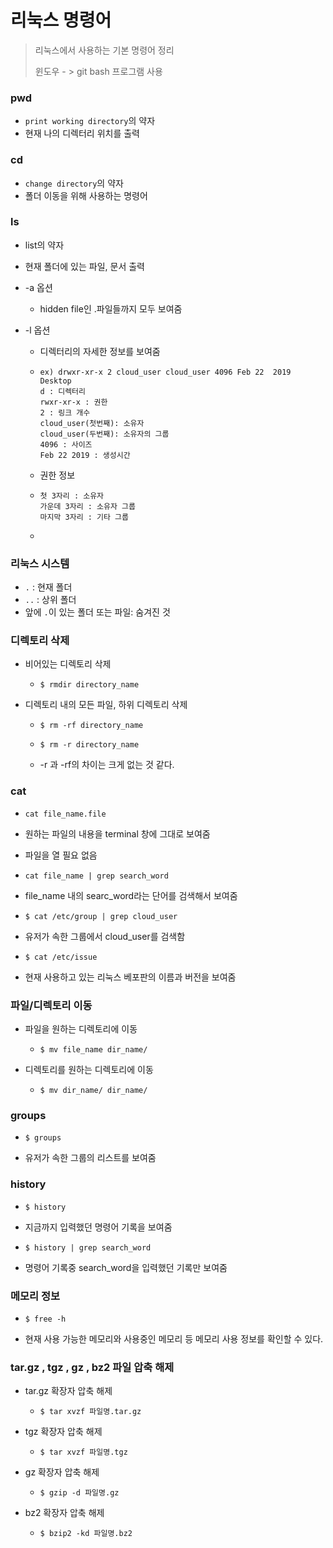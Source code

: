 # 리눅스 명령어

> 리눅스에서 사용하는 기본 명령어 정리 
>
> 윈도우 - > git bash 프로그램 사용



### pwd 

* `print working directory`의 약자
* 현재 나의 디렉터리 위치를 출력



### cd

- `change directory`의 약자
- 폴더 이동을 위해 사용하는 명령어



### ls

- list의 약자

- 현재 폴더에 있는 파일, 문서 출력

- -a 옵션

  - hidden file인 .파일들까지 모두 보여줌

- -l 옵션

  - 디렉터리의 자세한 정보를 보여줌

  - ```
    ex) drwxr-xr-x 2 cloud_user cloud_user 4096 Feb 22  2019 Desktop
    d : 디렉터리
    rwxr-xr-x : 권한
    2 : 링크 개수
    cloud_user(첫번째): 소유자
    cloud_user(두번째): 소유자의 그룹
    4096 : 사이즈
    Feb 22 2019 : 생성시간
    ```
    
  - 권한 정보
  
  - ```
    첫 3자리 : 소유자
    가운데 3자리 : 소유자 그룹
    마지막 3자리 : 기타 그룹
    ```
  
  - 





### 리눅스 시스템

- `.` : 현재 폴더
- `..` : 상위 폴더
- 앞에 `.`이 있는 폴더 또는 파일: 숨겨진 것



### 디렉토리 삭제

- 비어있는 디렉토리 삭제

  - ```
    $ rmdir directory_name
    ```

- 디렉토리 내의 모든 파일, 하위 디렉토리 삭제

  - ```
    $ rm -rf directory_name
    ```

  - ```
    $ rm -r directory_name
    ```

  - -r 과 -rf의 차이는 크게 없는 것 같다.





### cat

- ```
  cat file_name.file
  ```

- 원하는 파일의 내용을 terminal 창에 그대로 보여줌

- 파일을 열 필요 없음

- ```
  cat file_name | grep search_word
  ```

- file_name 내의 searc_word라는 단어를 검색해서 보여줌

- ```
  $ cat /etc/group | grep cloud_user
  ```

- 유저가 속한 그룹에서 cloud_user를 검색함

- ```
  $ cat /etc/issue
  ```

- 현재 사용하고 있는 리눅스 베포판의 이름과 버전을 보여줌



### 파일/디렉토리 이동

- 파일을 원하는 디렉토리에 이동

  - ```
    $ mv file_name dir_name/
    ```

- 디렉토리를 원하는 디렉토리에 이동

  - ```
    $ mv dir_name/ dir_name/
    ```



### groups

- ```
  $ groups
  ```

- 유저가 속한 그룹의 리스트를 보여줌



### history

- ```
  $ history
  ```

- 지금까지 입력했던 명령어 기록을 보여줌

- ```
  $ history | grep search_word
  ```

- 명령어 기록중 search_word을 입력했던 기록만 보여줌



### 메모리 정보

- ```
  $ free -h
  ```

- 현재 사용 가능한 메모리와 사용중인 메모리 등 메모리 사용 정보를 확인할 수 있다.



### tar.gz , tgz , gz , bz2 파일 압축 해제

- tar.gz 확장자 압축 해제

  - ```
    $ tar xvzf 파일명.tar.gz
    ```

- tgz 확장자 압축 해제

  - ```
    $ tar xvzf 파일명.tgz
    ```

- gz 확장자 압축 해제

  - ```
    $ gzip -d 파일명.gz
    ```

- bz2 확장자 압축 해제

  - ```
    $ bzip2 -kd 파일명.bz2
    ```



